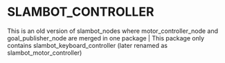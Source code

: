 # SLAMBOT_CONTROLLER
This is an old version of slambot_nodes where motor_controller_node and goal_publisher_node are merged in one package |
This package only contains slambot_keyboard_controller (later renamed as slambot_motor_controller) 
